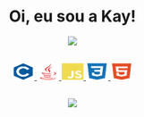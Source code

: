 <div align = "center">
  
  <h1>Oi, eu sou a Kay!</h1>

  <div>
    <a href="https://github.com/KayaraSilveira">
    <img height="300em" src="https://github-readme-stats.vercel.app/api/top-langs/?username=KayaraSilveira&langs_count=7&theme=dracula"/><br>
  </div>

  ##

  <div>
    <img height="30" width="40" src="https://raw.githubusercontent.com/devicons/devicon/master/icons/c/c-plain.svg"/>
    <img height="30" width="40" src="https://raw.githubusercontent.com/devicons/devicon/master/icons/java/java-plain.svg"/>
    <img height="30" width="40" src="https://raw.githubusercontent.com/devicons/devicon/master/icons/javascript/javascript-plain.svg"/>
    <img height="30" width="40" src="https://raw.githubusercontent.com/devicons/devicon/master/icons/css3/css3-plain.svg"/>
    <img height="30" width="40" src="https://raw.githubusercontent.com/devicons/devicon/master/icons/html5/html5-plain.svg"/>

  </div>

 ##

  <div> 
    <a href="https://www.linkedin.com/in/kayara-silveira-7653b0215/" target="_blank"><img src="https://img.shields.io/badge/LinkedIn-0077B5?style=for-the-badge&logo=linkedin&logoColor=white" target="_blank"></a>
  </div>
    
</div>

